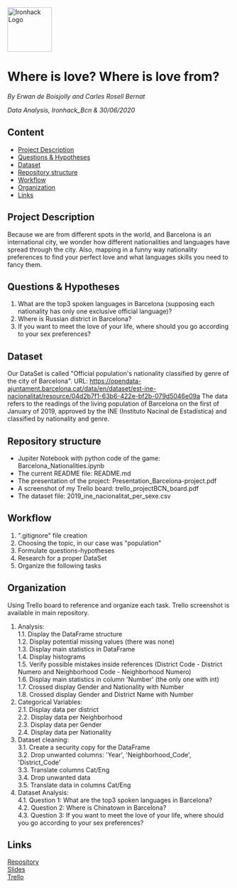 <img src="https://bit.ly/2VnXWr2" alt="Ironhack Logo" width="100"/>

# Where is love? Where is love from?
*By Erwan de Boisjolly and Carles Rosell Bernat*

*Data Analysis, Ironhack_Bcn & 30/06/2020*

## Content
- [Project Description](#project-description)
- [Questions & Hypotheses](#questions-hypotheses)
- [Dataset](#dataset)
- [Repository structure](#Repository-structure)
- [Workflow](#workflow)
- [Organization](#organization)
- [Links](#links)


## Project Description
Because we are from different spots in the world, and Barcelona is an international city, we wonder how different nationalities and languages have spread through the city.
Also, mapping in a funny way nationality preferences to find your perfect love and what languages skills you need to fancy them.

## Questions & Hypotheses
1. What are the top3 spoken languages in Barcelona (supposing each nationality has only one exclusive official language)? <br>
2. Where is Russian district in Barcelona? <br>
3. If you want to meet the love of your life, where should you go according to your sex preferences? <br>

## Dataset
Our DataSet is called "Official population's nationality classified by genre of the city of Barcelona". 
URL: https://opendata-ajuntament.barcelona.cat/data/en/dataset/est-ine-nacionalitat/resource/04d2b7f1-63b6-422e-bf2b-079d5046e09a
The data refers to the readings of the living population of Barcelona on the first of January of 2019, approved by the INE (Instituto Nacinal de Estadística) and classified by nationality and genre.

## Repository structure
- Jupiter Notebook with python code of the game: Barcelona_Nationalities.ipynb
- The current README file: README.md
- The presentation of the project: Presentation_Barcelona-project.pdf
- A screenshot of my Trello board: trello_projectBCN_board.pdf
- The dataset file: 2019_ine_nacionalitat_per_sexe.csv


## Workflow
1. ".gitignore" file creation
2. Choosing the topic, in our case was "population"
3. Formulate questions-hypotheses
4. Research for a proper DataSet
5. Organize the following tasks

## Organization
Using Trello board to reference and organize each task. Trello screenshot is available in main repository.
1. Analysis: <br>
	1.1. Display the DataFrame structure <br>
	1.2. Display potential missing values (there was none) <br>
	1.3. Display main statistics in DataFrame <br>
	1.4. Display histograms <br>
	1.5. Verify possible mistakes inside references (District Code - District Numero and Neighborhood Code - Neighborhood Numero) <br>
	1.6. Display main statistics in column 'Number' (the only one with int) <br>
	1.7. Crossed display Gender and Nationality with Number <br>
	1.8. Crossed display Gender and District Name with Number <br>
2. Categorical Variables: <br>
	2.1. Display data per district <br>
	2.2. Display data per Neighborhood <br>
	2.3. Display data per Gender <br>
	2.4. Display data per Nationality <br>
3. Dataset cleaning: <br>
	3.1. Create a security copy for the DataFrame <br>
	3.2. Drop unwanted columns: 'Year', 'Neighborhood_Code', 'District_Code' <br>
	3.3. Translate columns Cat/Eng <br>
	3.4. Drop unwanted data <br>
	3.5. Translate data in columns Cat/Eng <br>
4. Dataset Analysis: <br>
	4.1. Question 1: What are the top3 spoken languages in Barcelona? <br>
	4.2. Question 2: Where is Chinatown in Barcelona? <br>
	4.3. Question 3: If you want to meet the love of your life, where should you go according to your sex preferences? <br>

## Links
[Repository](https://github.com/ErwanDB/Project-Week-2-Barcelona)  
[Slides](https://1drv.ms/b/s!AlSM8HZzXfwPxXcEnJ8EPP2uLBlk)  
[Trello](https://trello.com/b/NRbRo5ZD/project-week-2-barcelona)  
